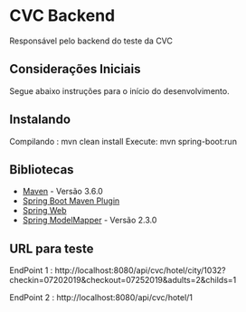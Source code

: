 # CVC Backend

Responsável pelo backend do teste da CVC


## Considerações Iniciais

Segue abaixo instruções para o início do desenvolvimento.


## Instalando

Compilando : mvn clean install
Execute: mvn spring-boot:run


## Bibliotecas

* [Maven](https://maven.apache.org/) - Versão 3.6.0
* [Spring Boot Maven Plugin](https://docs.spring.io/spring-boot/docs/2.2.4.RELEASE/maven-plugin/)
* [Spring Web](https://docs.spring.io/spring-boot/docs/2.2.4.RELEASE/reference/htmlsingle/#boot-features-developing-web-applications)
* [Spring ModelMapper](http://modelmapper.org/) - Versão 2.3.0

## URL para teste 

EndPoint 1 : http://localhost:8080/api/cvc/hotel/city/1032?checkin=07202019&checkout=07252019&adults=2&childs=1

EndPoint 2 : http://localhost:8080/api/cvc/hotel/1